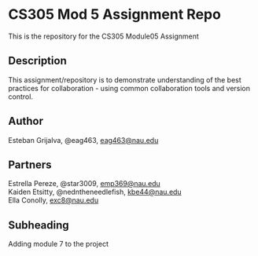 # CS305 Mod 5 Assignment Repo
This is the repository for the CS305 Module05 Assignment  
## Description  
This assignment/repository is to demonstrate understanding of the best practices for collaboration - using common collaboration tools and version control.  
## Author  
Esteban Grijalva, @eag463, eag463@nau.edu 
## Partners  
Estrella Pereze, @star3009, emp369@nau.edu  
Kaiden Etsitty, @nedntheneedlefish, kbe44@nau.edu  
Ella Conolly, exc8@nau.edu  
## Subheading
Adding module 7 to the project

